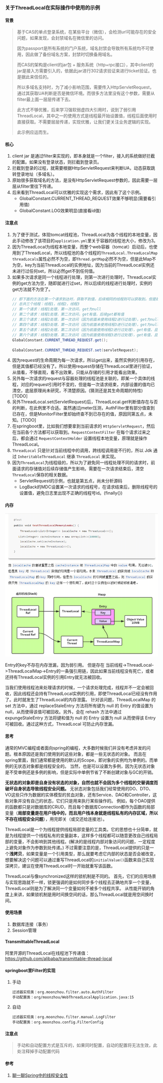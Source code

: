 ### 关于ThreadLocal在实际操作中使用的示例

#### 背景
> 基于CAS的单点登录系统，在某些平台（微信），会检测url可能存在的安全问题，如果发现，会封禁域名在微信里的访问。
>
> 因为passport是所有系统的门户系统，域名封禁会导致所有系统均不可使用，因此做了备份域名方案，封禁时切换备用域名。
>
> 而CAS的架构是client的jar包 + 服务系统（http+rpc接口），其中client的jar是接入方需要引入的，依据此jar进行302请求验证来进行ticket验证。也是据此来信任的。
> 
> 所以多域名支持时，为了减小影响范围，需要传入HttpServletRequest，通过其获取UA判断是否是微信环境。而很多方法里没有这个参数，需要从filter最上面一层层传递下去。
>
> 此方式不够优雅，后来学习强软弱虚四大引用时，说到了弱引用ThreadLocal，其中之一的使用方式是线程最开始设置值，线程后面使用时直接获取。不需要层层传递，实现优雅，让我们更关注业务逻辑的实现。
>
> 此示例应运而生。

#### 核心
1. client jar 是通过filter来实现的，即本身就是一个filter，接入的系统做好拦截的配置。如果没有登录状态，则拦截到登录页。
1. 拦截到登录的过程，就需要根据HttpServletRequest来判断UA，动态获取跳转登录地址（多域名）。
1. 原始很多获取域名的方法，是没有HttpServletRequest参数的，因此需要一层层从filter里往下传递。
1. 后来看到ThreadLocal可以优雅的实现这个需求，因此有了这个示例。
    * GlobalConstant.CURRENT_THREAD_REQUEST效果不够明显(需要看引用值)
    * GlobalConstant.LOG效果明显(直接看id值)

#### 注意点
1. 为了便于测试，体现tomcat线程池，ThreadLocal为各个线程的本地变量，因此手动修改了该项目的`application.yml`里关于容器的线程池大小，修改为3。
2. 因为ThreadLocal为线程本地变量，而整个web容器（tomcat）启动后，也使用到了ThreadLocal，所以线程池的各个线程的`ThreadLocal.ThreadLocalMap threadLocals`属性必然不为空，即`Thread.getMap`必然不为空，但是此Map不为空，key为当前ThreadLocal的实例地址，因为当前的ThreadLocal实例还未进行过任何set，所以必然get不到任何值。
1. 如果多次请求是同一个线程进行处理，则第一次进行处理时，ThreadLocal实例的get方法为空，随即就进行过set，所以后续的线程进行处理时，实例的get方法就不为空了。
    ```java
    // 即下面的方法在第一个请求到达时，获取不到值，后续相同的线程则可以获取到。但是如果后续的线程是另一个线程，而该线程之前未访问过，则还是获取不到值。
    // 总共三个线程：线程1，线程2，线程3
    // 第一个请求：线程1处理，第一次访问，get为null
    // 第二个请求：线程1处理，第二次访问，get有值，后续get都有值
    // 第三个请求：线程2处理，第一次访问（因为前面未使用线程2进行过处理），get为null
    // 第四个请求：线程3处理，第一次访问（因为前面未使用线程3进行过处理），get为null
    // 第五个请求：线程2处理，第二次访问（因为前面使用线程2进行过处理），get有值，且后面都有值
    // 第六个请求：线程3处理，第二次访问（因为前面使用线程3进行过处理），get有值，且后面都有值
    GlobalConstant.CURRENT_THREAD_REQUEST.get();
    
    GlobalConstant.CURRENT_THREAD_REQUEST.set(servletRequest);
    ```
1. 因为request的生命周期为每一次请求，所以get出来，虽然实例的引用存在，但是其值都已经没有了。所以使用request存储在ThreadLocal里进行验证，从值看，不够直观，看不出效果，只能从存储的引用才能看出效果。
1. 另外每一次请求的request与容器处理的线程池是关联的，即某一个具体的线程，对应的request引用时不变的，但是每一次请求结束，内部设置的值均已清空，底层原理尚未研究，不清楚原因。(猜测还是其生命周期的特性)[TODO]
1. 另外ThreadLocal.set(ServletRequest)后，ThreadLocal.get判断值存在与否的判断，在此例里不合适。虽然通过jmeter压测，AuthFilter里有部分值查到已存在，但是MonitorFilter里却始终查不到已存在的值，原因同第五点，未知。[TODO]
1. 在springboot里，比如我们想要拿到当前请求的 `HttpServletRequest`，然后在当前各个方法都可以获取到。`RequestContextFilter` 在每个请求过来之后，都会通过 `RequestContextHolder` 设置线程本地变量，原理就是操作 ThreadLocal。
1. `ThreadLocal` 只是针对当前线程中的调用，跨线程调用是不行的，所以 Jdk 通过 `InheritableThreadLocal` 继承 `ThreadLocal` 来实现。
1. 因为`ThreadLocal`为线程级的，所以为了避免同一线程处理不同的请求时，前面请求的存储值对后续存储值产生影响，需要在一次请求结束后，清空`ThreadLocal`保存的相关数据。
    * ServletRequest的示例，也就是第五点，尚未分析源码
    * LogBack的MDC设置某一次请求的线程号，在请求结束后，删除线程号的设置值，避免日志里出现不正确的线程号id。(finally{})

#### 内存
![ThreadLocal memory leak](./img/ThreadLocal_Memory_Leak.png)

Entry的key不存在内存泄漏，因为弱引用。
但是存在 当前线程->ThreadLocal->ThreadLocalMap->Entry的一条强引用链，因此如果当前线程没有死亡，或者还持有ThreadLocal实例的引用Entry就无法被回收。

当我们使用线程池来处理请求的时候，一个请求处理完成，线程并不一定会被回收，因此线程还会持有ThreadLocal实例的引用，即使ThreadLocal已经没有作用了。此时就发生了ThreadLocal的内存泄露。
针对该问题，ThreadLocalMap 的 set 方法中，通过 replaceStaleEntry 方法将所有键为 null 的 Entry 的值设置为 null，从而使得该值可被回收。另外，会在 rehash 方法中通过 expungeStaleEntry 方法将键和值为 null 的 Entry 设置为 null 从而使得该 Entry 可被回收。通过这种方式，ThreadLocal 可防止内存泄漏。

#### 思考
通常的MVC编程或者面向spring的编程，大多数时候我们并没有考虑并发的问题。根本原因还是我们使用到的这些对象，都是一些无状态的对象。
而且在spring里面，我们通常都是使用的默认的Scope，即对象的实例均为单例的。而单例的无状态对象都是线程安全的。
当然，也是可以设置为多例，因为无状态对象是不受单例还是多例的影响，但是实际中单例节省了不断创建对象与GC的开销。

**无状态的对象即是自身没有状态的对象，自然也就不会因为多个线程的交替调度而破坏自身状态导致线程安全问题。**
无状态对象包括我们经常使用的DO、DTO、VO这些只作为数据的实体模型的贫血对象，还有Service、DAO和Controller，这些对象并没有自己的状态，它们只是用来执行某些操作的。
例如，每个DAO提供的函数都只是对数据库的CRUD，而且每个数据库Connection都作为函数的局部变量（**局部变量是在用户栈中的，而且用户栈本身就是线程私有的内存区域，所以不存在线程安全问题**），用完即关（或交还给连接池）。


ThreadLocal是一个为线程提供线程局部变量的工具类。它的思想也十分简单，就是为线程提供一个线程私有的变量副本，这样多个线程都可以随意更改自己线程局部的变量，不会影响到其他线程。(解决的是线程内部对象访问的问题，一定程度上避免对象作为参数到处传递。)
不过需要注意的是，ThreadLocal提供的只是一个**浅拷贝**，如果变量是一个引用类型，那么就要考虑它内部的状态是否会被改变，想要解决这个问题可以通过重写ThreadLocal的`initialValue()`函数来自己实现深拷贝，建议在使用ThreadLocal时一开始就重写该函数。

ThreadLocal与像synchronized这样的锁机制是不同的。
首先，它们的应用场景与实现思路就不一样，锁更强调的是如何同步多个线程去正确地共享一个变量，ThreadLocal则是为了解决同一个变量如何不被多个线程共享。
从性能开销的角度上来讲，如果锁机制是用时间换空间的话，那么ThreadLocal就是用空间换时间。


#### 使用场景
1. 数据库连接（事务）
1. Session管理


#### TransmittableThreadLocal
阿里开源的ThreadLocal在线程池下传递值：https://github.com/alibaba/transmittable-thread-local


#### springboot里Filter的实现
1. 手动
    ```
    过滤器实现类：org.moonzhou.filter.auto.AuthFilter
    手动配置类：org/moonzhou/WebThreadLocalApplication.java:15
    ```

2. 自动
    ```
    过滤器实现类：org.moonzhou.filter.manual.LogFilter
    手动配置类：org.moonzhou.config.FilterConfig
    ```

#### 注意点
> 手动和自动配置方式是互斥的，如果同时配置，自动的配置将无法生效，此处注释掉手动配置代码


#### 参考
1. [聊一聊Spring中的线程安全性](https://juejin.cn/post/6844903509037416455)
